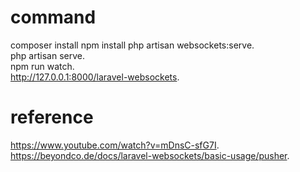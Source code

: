 # command
composer install
npm install
php artisan websockets:serve.  
php artisan serve.  
npm run watch.  
http://127.0.0.1:8000/laravel-websockets.  

# reference
https://www.youtube.com/watch?v=mDnsC-sfG7I.  
https://beyondco.de/docs/laravel-websockets/basic-usage/pusher.  
